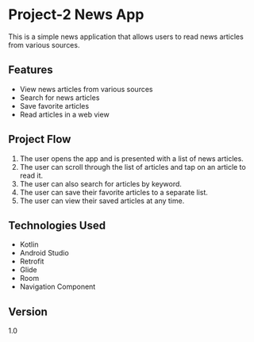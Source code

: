# Project-2 News App

This is a simple news application that allows users to read news articles from various sources.

## Features

* View news articles from various sources
* Search for news articles
* Save favorite articles
* Read articles in a web view

## Project Flow

1. The user opens the app and is presented with a list of news articles.
2. The user can scroll through the list of articles and tap on an article to read it.
3. The user can also search for articles by keyword.
4. The user can save their favorite articles to a separate list.
5. The user can view their saved articles at any time.

## Technologies Used

* Kotlin
* Android Studio
* Retrofit
* Glide
* Room
* Navigation Component

## Version

1.0

